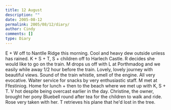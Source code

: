 ```yaml
---
title: 12 August
description: ""
date: 2005-08-12
permalink: 2005/08/12/diary/
author: Cindy
comments: []
type: Diary
---
```


E + W off to Nantlle Ridge this morning. Cool and heavy dew outside unless has rained. K + S + T, S + children off to Harlech Castle. R decides she would like to go on the train. M drops us off with L at Porthmadog and we easily while away 1/2 hour before the train. Lovely, lovely journey with beautiful views. Sound of the train whistle, smell of the engine. All very evocative. Waiter service for snacks by very enthusiastic staff. M met at Ffestiniog. Home for lunch + then to the beach where we met up with K, S + T. V hot despite being overcast earlier in the day. Christine, the owner, brought her pony Bluebell round after tea for the children to walk and ride. Rose very taken with her. T retrieves his plane that he'd lost in the tree.
